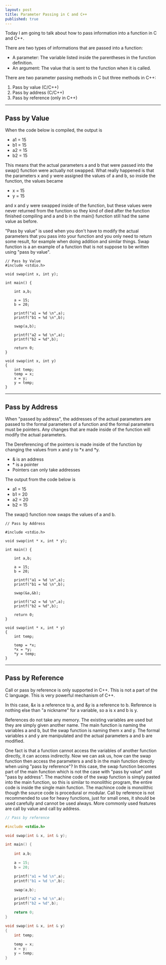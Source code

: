 ```yaml
---
layout: post
title: Parameter Passing in C and C++
published: true
---
```


Today I am going to talk about how to pass information into a function in C and C++.

There are two types of informations that are passed into a function:
* A parameter: The variable listed inside the parentheses in the function definition.
* An argument: The value that is sent to the function when it is called.

There are two parameter passing methods in C but three methods in C++:
1. Pass by value (C/C++)
2. Pass by address (C/C++)
3. Pass by reference (only in C++)

---

## Pass by Value
When the code below is compiled, the output is

* a1 = 15
* b1 = 15
* a2 = 15
* b2 = 15

This means that the actual parameters a and b that were passed into the swap() function were actually not swapped. 
What really happened is that the parameters x and y were assigned the values of a and b, so inside the function, the values became

* x = 15
* y = 15

and x and y were swapped inside of the function, but these values were never returned from the function so they kind of died after the function finished compiling and a and b in the main() function still had the same value as before.

"Pass by value" is used when you don't have to modify the actual parameters that you pass into your function and you only need to return some result, for example when doing addition and similar things. Swap function is a an example of a function that is not suppose to be written using "pass by value". 
    
```{C++}
// Pass by Value
#include <stdio.h>

void swap(int x, int y);

int main() {
    
    int a,b;

    a = 15;
    b = 20;

    printf("a1 = %d \n",a);
    printf("b1 = %d \n",b);

    swap(a,b);

    printf("a2 = %d \n",a);
    printf("b2 = %d",b);

    return 0;
}

void swap(int x, int y)
{
    int temp;
    temp = x;
    x = y;
    y = temp;
}
```



---

## Pass by Address

When "passed by address", the addresses of the actual parameters are passed to the formal parameters of a function and the formal parameters must be pointers.
Any changes that are made inside of the function will modify the actual parameters.

The Dereferencing of the pointers is made inside of the function by changing the values from x and y to \*x and \*y. 

* & is an address
* \* is a pointer
* Pointers can only take addresses

The output from the code below is
* a1 = 15
* b1 = 20
* a2 = 20
* b2 = 15

The swap() function now swaps the values of a and b.

```{C++}
// Pass by Address

#include <stdio.h>

void swap(int * x, int * y);

int main() {
    
    int a,b;

    a = 15;
    b = 20;

    printf("a1 = %d \n",a);
    printf("b1 = %d \n",b);

    swap(&a,&b);

    printf("a2 = %d \n",a);
    printf("b2 = %d",b);

    return 0;
}

void swap(int * x, int * y)
{
    int temp;

    temp = *x;
    *x = *y;
    *y = temp;
}
```

---

## Pass by Reference

Call or pass by reference is only supported in C++. This is not a part of the C language. This is very powerful mechanism of C++. 

In this case, &x is a reference to a, and &y is a reference to b. Reference is nothing else than "a nickname" for a variable, so a is x and b is y.  

References do not take any memory. The existing variables are used but they are simply given another name. The main function is naming the variables a and b, but the swap function is naming them x and y. The formal variables x and y are manipulated and the actual parameters a and b are modified.

One fact is that a function cannot access the variables of another function directly, it can access indirectly. Now we can ask us, how can the swap function then access the parameters a and b in the main function directly when using "pass by reference"? In this case, the swap function becomes part of the main function which is not the case with "pass by value" and "pass by address".
The machine code of the swap function is simply pasted into the main function, so this is similar to monolithic program, the entire code is inside the single main function. The machince code is monolithic though the source code is procedural or modular. Call by reference is not recommended to use for heavy functions, just for small ones, it should be used carefully and cannot be used always. More commonly used features are call by value and call by address.

```C++
// Pass by reference

#include <stdio.h>

void swap(int & x, int & y);

int main() {
    
    int a,b;

    a = 15;
    b = 20;

    printf("a1 = %d \n",a);
    printf("b1 = %d \n",b);

    swap(a,b);

    printf("a2 = %d \n",a);
    printf("b2 = %d",b);

    return 0;
}

void swap(int & x, int & y)
{
    int temp;

    temp = x;
    x = y;
    y = temp;
}
```


